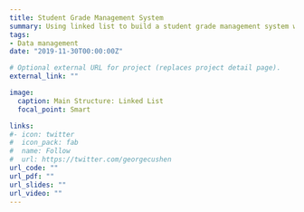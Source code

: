 ```yaml
---
title: Student Grade Management System
summary: Using linked list to build a student grade management system with C++. The main functions include input, insert, delete, find, display, save (as cvs.), sort, statistics (sort grade by subject and count students in each letter grade), and exit.
tags:
- Data management
date: "2019-11-30T00:00:00Z"

# Optional external URL for project (replaces project detail page).
external_link: ""

image:
  caption: Main Structure: Linked List
  focal_point: Smart

links:
#- icon: twitter
#  icon_pack: fab
#  name: Follow
#  url: https://twitter.com/georgecushen
url_code: ""
url_pdf: ""
url_slides: ""
url_video: ""
---
```


